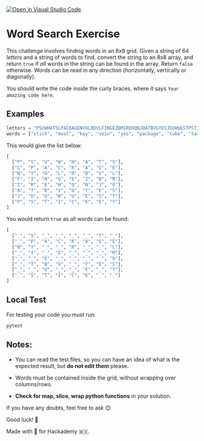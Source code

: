 [![Open in Visual Studio Code](https://classroom.github.com/assets/open-in-vscode-2e0aaae1b6195c2367325f4f02e2d04e9abb55f0b24a779b69b11b9e10269abc.svg)](https://classroom.github.com/online_ide?assignment_repo_id=15352090&assignment_repo_type=AssignmentRepo)
# Word Search Exercise

This challenge involves finding words in an 8x8 grid. Given a string of 64 *letters* and a string of words to find, convert the string to an 8x8 array, and return `true` if _all_ words in the string can be found in the array. Return `false` otherwise. Words can be read in any direction (horizontally, vertically or diagonally).

You should write the code inside the curly braces, where it says `Your amazing code here`.

## Examples

```python
letters = "PSUWHATSLPACKAGENYOLRDVLFINGEZBMIREHQNJOATBVGYESJDUWUESTPSTICKEY"
words = ["stick", "most", "key", "vein", "yes", "package", "tube", "target", "elm", "spy"]
```

This would give the list below:

```python
[
  ["P", "S", "U", "W", "H", "A", "T", "S"],
  ["L", "P", "A", "C", "K", "A", "G", "E"],
  ["N", "Y", "O", "L", "R", "D", "V", "L"],
  ["F", "I", "N", "G", "E", "Z", "B", "M"],
  ["I", "R", "E", "H", "Q", "N", "J", "O"],
  ["A", "T", "B", "V", "G", "Y", "E", "S"],
  ["J", "D", "U", "W", "U", "E", "S", "T"],
  ["P", "S", "T", "I", "C", "K", "E", "Y"]
]
```

You would return `true` as all words can be found:

```python
[
  ["_", "S", "_", "_", "_", "_", "T", "_"],
  ["_", "P", "A", "C", "K", "A", "G", "E"],
  ["N", "Y", "_", "_", "R", "_", "_", "L"],
  ["_", "I", "_", "G", "_", "_", "_", "M"],
  ["_", "_", "E", "_", "_", "_", "_", "O"],
  ["_", "T", "B", "V", "_", "Y", "E", "S"],
  ["_", "_", "U", "_", "_", "E", "_", "T"],
  ["_", "S", "T", "I", "C", "K", "_", "_"]
]
```

## Local Test

For testing your code you must run: 

```sh
pytest
```

## Notes:

- You can read the test files, so you can have an idea of what is the expected result, but **do not edit them** please.

- Words must be contained inside the grid, without wrapping over columns/rows.

- **Check for map, slice, wrap python functions** in your solution.

If you have any doubts, feel free to ask 😊

Good luck! 🚀

Made with 💚 for Hackademy 🇲🇽.